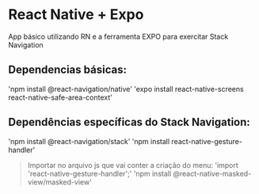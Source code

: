 # React Native + Expo
App básico utilizando RN e a ferramenta EXPO para exercitar Stack Navigation

## Dependencias básicas:
'npm install @react-navigation/native'
'expo install react-native-screens react-native-safe-area-context'

## Dependências específicas do Stack Navigation:
'npm install @react-navigation/stack'
'npm install react-native-gesture-handler'
> Importar no arquivo js que vai conter a criação do menu: 
'import 'react-native-gesture-handler';'
'npm install @react-native-masked-view/masked-view'